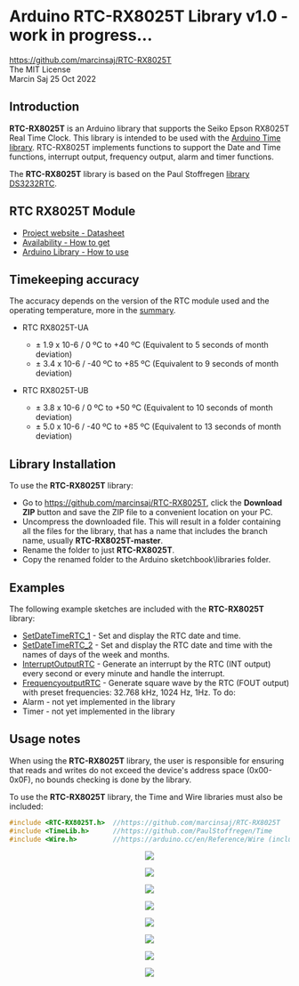 # Arduino RTC-RX8025T Library v1.0 - work in progress... #  

https://github.com/marcinsaj/RTC-RX8025T  
The MIT License  
Marcin Saj 25 Oct 2022  


## Introduction ##
**RTC-RX8025T** is an Arduino library that supports the Seiko Epson RX8025T Real Time Clock. This library is intended to be used with the [Arduino Time library](http://www.arduino.cc/playground/Code/Time). RTC-RX8025T implements functions to support the Date and Time functions, interrupt output, frequency output, alarm and timer functions.

The **RTC-RX8025T** library is based on the Paul Stoffregen [library DS3232RTC](https://github.com/PaulStoffregen/DS3232RTC).

## RTC RX8025T Module
- [Project website - Datasheet](https://nixietester.com/project/real-time-clock-rx8025t)
- [Availability - How to get](https://nixietester.com/product/real-time-clock-rx8025t)
- [Arduino Library - How to use](https://github.com/marcinsaj/RTC-RX8025T)

## Timekeeping accuracy ##
The accuracy depends on the version of the RTC module used and the operating temperature, more in the [summary](https://github.com/marcinsaj/RTC-RX8025T/blob/main/datasheet/RX8025T-Datasheet-summary.pdf).

- RTC RX8025T-UA
  - ± 1.9 x 10-6 / 0 ºC to +40 ºC (Equivalent to 5 seconds of month deviation)
  - ± 3.4 x 10-6 / -40 ºC to +85 ºC (Equivalent to 9 seconds of month deviation)

- RTC RX8025T-UB
  - ± 3.8 x 10-6 / 0 ºC to +50 ºC (Equivalent to 10 seconds of month deviation)
  - ± 5.0 x 10-6 / -40 ºC to +85 ºC (Equivalent to 13 seconds of month deviation)

## Library Installation ##
To use the **RTC-RX8025T** library:  
- Go to https://github.com/marcinsaj/RTC-RX8025T, click the **Download ZIP** button and save the ZIP file to a convenient location on your PC.
- Uncompress the downloaded file.  This will result in a folder containing all the files for the library, that has a name that includes the branch name, usually **RTC-RX8025T-master**.
- Rename the folder to just **RTC-RX8025T**.
- Copy the renamed folder to the Arduino sketchbook\libraries folder.

## Examples ##
The following example sketches are included with the **RTC-RX8025T** library:
- [SetDateTimeRTC_1](https://github.com/marcinsaj/RTC-RX8025T/blob/main/examples/SetDateTimeRTC_1/SetDateTimeRTC_1.ino) - Set and display the RTC date and time.
- [SetDateTimeRTC_2](https://github.com/marcinsaj/RTC-RX8025T/blob/main/examples/SetDateTimeRTC_2/SetDateTimeRTC_2.ino) - Set and display the RTC date and time with the names of days of the week and months.
- [InterruptOutputRTC](https://github.com/marcinsaj/RTC-RX8025T/blob/main/examples/InterruptOutputRTC/InterruptOutputRTC.ino) - Generate an interrupt by the RTC (INT output) every second or every minute and handle the interrupt.
- [FrequencyoutputRTC](https://github.com/marcinsaj/RTC-RX8025T/blob/main/examples/FrequencyOutputRTC/FrequencyOutputRTC.ino) - Generate square wave by the RTC (FOUT output) with preset frequencies: 32.768 kHz, 1024 Hz, 1Hz.
To do:
- Alarm - not yet implemented in the library
- Timer - not yet implemented in the library

## Usage notes ##
When using the **RTC-RX8025T** library, the user is responsible for ensuring that reads and writes do not exceed the device's address space (0x00-0x0F), no bounds checking is done by the library.            

To use the **RTC-RX8025T** library, the Time and Wire libraries must also be included:
```c++
#include <RTC-RX8025T.h>  //https://github.com/marcinsaj/RTC-RX8025T
#include <TimeLib.h>      //https://github.com/PaulStoffregen/Time
#include <Wire.h>         //https://arduino.cc/en/Reference/Wire (included with Arduino IDE)
```




<p align="center"><img src="https://github.com/marcinsaj/Real-Time-Clock-RX8025T/blob/main/extras/Real-Time-Clock-RTC-RX8025T-01.jpg"></p>
<p align="center"><img src="https://github.com/marcinsaj/Real-Time-Clock-RX8025T/blob/main/extras/Real-Time-Clock-RTC-RX8025T-02.jpg"></p>
<p align="center"><img src="https://github.com/marcinsaj/Real-Time-Clock-RX8025T/blob/main/datasheet/real-time-clock-rtc-rx8025t-pinout-1.jpg"></p>
<p align="center"><img src="https://github.com/marcinsaj/Real-Time-Clock-RX8025T/blob/main/datasheet/real-time-clock-rtc-rx8025t-pinout-2.jpg"></p>
<p align="center"><img src="https://github.com/marcinsaj/Real-Time-Clock-RX8025T/blob/main/datasheet/real-time-clock-rtc-rx8025t-pinout-info.jpg"></p>
<p align="center"><img src="https://github.com/marcinsaj/Real-Time-Clock-RX8025T/blob/main/datasheet/real-time-clock-rtc-rx8025t-dimensions-1.jpg"></p>
<p align="center"><img src="https://github.com/marcinsaj/Real-Time-Clock-RX8025T/blob/main/datasheet/real-time-clock-rtc-rx8025t-dimensions-2.jpg"></p>
<p align="center"><img src="https://github.com/marcinsaj/Real-Time-Clock-RX8025T/blob/main/datasheet/Real-Time-Clock-RX8025T-Schematic.png"></p>
